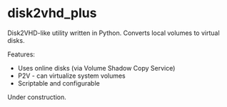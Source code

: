 # disk2vhd_plus

Disk2VHD-like utility written in Python. Converts local volumes to virtual disks. 

Features:
- Uses online disks (via Volume Shadow Copy Service)
- P2V - can virtualize system volumes 
- Scriptable and configurable

Under construction.
